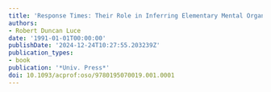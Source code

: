 ```yaml
---
title: 'Response Times: Their Role in Inferring Elementary Mental Organization'
authors:
- Robert Duncan Luce
date: '1991-01-01T00:00:00'
publishDate: '2024-12-24T10:27:55.203239Z'
publication_types:
- book
publication: '*Univ. Press*'
doi: 10.1093/acprof:oso/9780195070019.001.0001
---
```

